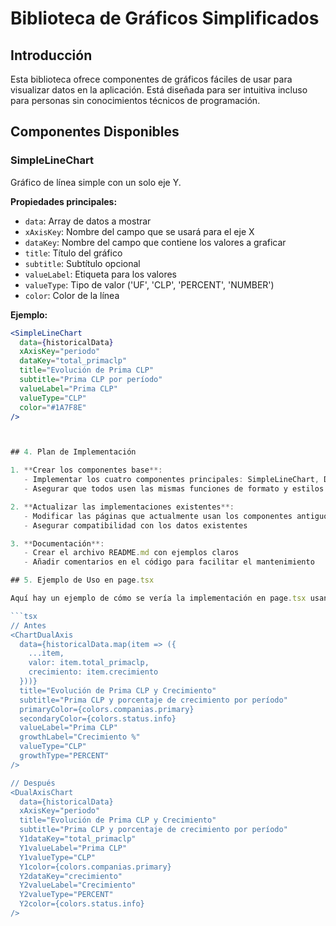 # Biblioteca de Gráficos Simplificados

## Introducción

Esta biblioteca ofrece componentes de gráficos fáciles de usar para visualizar datos en la aplicación. Está diseñada para ser intuitiva incluso para personas sin conocimientos técnicos de programación.

## Componentes Disponibles

### SimpleLineChart

Gráfico de línea simple con un solo eje Y.

**Propiedades principales:**
- `data`: Array de datos a mostrar
- `xAxisKey`: Nombre del campo que se usará para el eje X
- `dataKey`: Nombre del campo que contiene los valores a graficar
- `title`: Título del gráfico
- `subtitle`: Subtítulo opcional
- `valueLabel`: Etiqueta para los valores
- `valueType`: Tipo de valor ('UF', 'CLP', 'PERCENT', 'NUMBER')
- `color`: Color de la línea

**Ejemplo:**
```jsx
<SimpleLineChart
  data={historicalData}
  xAxisKey="periodo"
  dataKey="total_primaclp"
  title="Evolución de Prima CLP"
  subtitle="Prima CLP por período"
  valueLabel="Prima CLP"
  valueType="CLP"
  color="#1A7F8E"
/>



## 4. Plan de Implementación

1. **Crear los componentes base**:
   - Implementar los cuatro componentes principales: SimpleLineChart, DualAxisChart, MultiSeriesChart y SimplePieChart
   - Asegurar que todos usen las mismas funciones de formato y estilos consistentes

2. **Actualizar las implementaciones existentes**:
   - Modificar las páginas que actualmente usan los componentes antiguos para usar los nuevos
   - Asegurar compatibilidad con los datos existentes

3. **Documentación**:
   - Crear el archivo README.md con ejemplos claros
   - Añadir comentarios en el código para facilitar el mantenimiento

## 5. Ejemplo de Uso en page.tsx

Aquí hay un ejemplo de cómo se vería la implementación en page.tsx usando los nuevos componentes:

```tsx
// Antes
<ChartDualAxis
  data={historicalData.map(item => ({
    ...item,
    valor: item.total_primaclp,
    crecimiento: item.crecimiento
  }))}
  title="Evolución de Prima CLP y Crecimiento"
  subtitle="Prima CLP y porcentaje de crecimiento por período"
  primaryColor={colors.companias.primary}
  secondaryColor={colors.status.info}
  valueLabel="Prima CLP"
  growthLabel="Crecimiento %"
  valueType="CLP"
  growthType="PERCENT"
/>

// Después
<DualAxisChart
  data={historicalData}
  xAxisKey="periodo"
  title="Evolución de Prima CLP y Crecimiento"
  subtitle="Prima CLP y porcentaje de crecimiento por período"
  Y1dataKey="total_primaclp"
  Y1valueLabel="Prima CLP"
  Y1valueType="CLP"
  Y1color={colors.companias.primary}
  Y2dataKey="crecimiento"
  Y2valueLabel="Crecimiento"
  Y2valueType="PERCENT"
  Y2color={colors.status.info}
/>